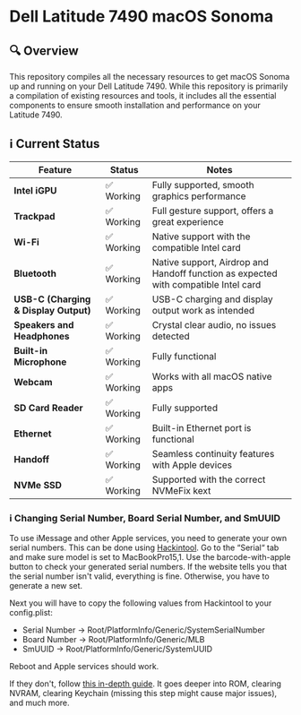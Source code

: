  # Dell Latitude 7490 macOS Sonoma

## 🔍 Overview
This repository compiles all the necessary resources to get macOS Sonoma up and running on your Dell Latitude 7490. While this repository is primarily a compilation of existing resources and tools, it includes all the essential components to ensure smooth installation and performance on your Latitude 7490.

## ℹ️ Current Status

| Feature | Status | Notes |
| ------------- | ------------- | ------------- |
| **Intel iGPU** | ✅ Working | Fully supported, smooth graphics performance |
| **Trackpad** | ✅ Working | Full gesture support, offers a great experience |
| **Wi-Fi** | ✅ Working | Native support with the compatible Intel card |
| **Bluetooth** | ✅ Working | Native support, Airdrop and Handoff function as expected with compatible Intel card |
| **USB-C (Charging & Display Output)** | ✅ Working | USB-C charging and display output work as intended |
| **Speakers and Headphones** | ✅ Working | Crystal clear audio, no issues detected |
| **Built-in Microphone** | ✅ Working | Fully functional |
| **Webcam** | ✅ Working | Works with all macOS native apps |
| **SD Card Reader** | ✅ Working | Fully supported |
| **Ethernet** | ✅ Working | Built-in Ethernet port is functional |
| **Handoff** | ✅ Working | Seamless continuity features with Apple devices |
| **NVMe SSD** | ✅ Working | Supported with the correct NVMeFix kext

### ℹ️ Changing Serial Number, Board Serial Number, and SmUUID

To use iMessage and other Apple services, you need to generate your own serial numbers. This can be done using [Hackintool](https://github.com/benbaker76/Hackintool). Go to the “Serial“ tab and make sure model is set to MacBookPro15,1. Use the barcode-with-apple button to check your generated serial numbers. If the website tells you that the serial number isn't valid, everything is fine. Otherwise, you have to generate a new set.

Next you will have to copy the following values from Hackintool to your config.plist:
- Serial Number -> Root/PlatformInfo/Generic/SystemSerialNumber
- Board Number -> Root/PlatformInfo/Generic/MLB
- SmUUID -> Root/PlatformInfo/Generic/SystemUUID

Reboot and Apple services should work.

If they don't, follow [this in-depth guide](https://dortania.github.io/OpenCore-Post-Install/universal/iservices.html). It goes deeper into ROM, clearing NVRAM, clearing Keychain (missing this step might cause major issues), and much more.

